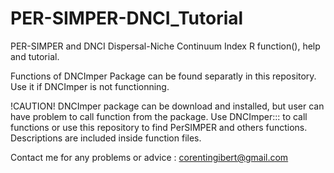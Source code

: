 # PER-SIMPER-DNCI_Tutorial
PER-SIMPER and DNCI Dispersal-Niche Continuum Index R function(), help and tutorial.

Functions of DNCImper Package can be found separatly in this repository. Use it if DNCImper is not functionning.

!CAUTION! DNCImper package can be download and installed, but user can have problem to call function from the package. Use DNCImper::: to call functions or use this repository to find PerSIMPER and others functions.
Descriptions are included inside function files.

Contact me for any problems or advice : corentingibert@gmail.com


